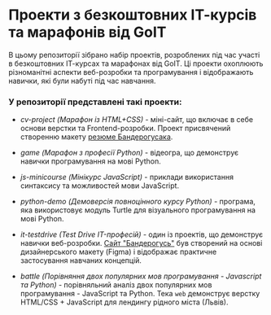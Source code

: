 # Проекти з безкоштовних ІТ-курсів та марафонів від GoIT

В цьому репозиторії зібрано набір проектів, розроблених під час участі в безкоштовних ІТ-курсах та марафонах від GoIT.
Ці проекти охоплюють різноманітні аспекти веб-розробки та програмування і відображають навички, які були набуті під час навчання.

### У репозиторії представлені такі проекти:

- _cv-project (Марафон із HTML+CSS)_ - міні-сайт, що включає в себе основи верстки та Frontend-розробки. Проект присвячений створенню макету <a href="https://timely-quokka-fb62e1.netlify.app/">резюме Бандерогусака</a>.

- _game (Марафон з професії Python)_ - відеогра, що демонструє навички програмування на мові Python.

- _js-minicourse (Мінікурс JavaScript)_ - приклади використання синтаксису та можливостей мови JavaScript.

- _python-demo (Демоверсія повноцінного курсу Python)_ - програма, яка використовує модуль Turtle для візуального програмування на мові Python.

- _it-testdrive (Test Drive IT-професій)_ - один із проектів, що демонструє навички веб-розробки. <a href="https://wondrous-fairy-f09f78.netlify.app/">Сайт "Бандерогусь"</a> був створений на основі дизайнерського макету (Figma) і відображає практичне застосування навчаних концепцій.

- _battle (Порівняння двох популярних мов програмування - Javascript та Python)_ - порівняльний аналіз двох популярних мов програмування - JavaScript та Python. Тека `web` демонструє верстку HTML/CSS + JavaScript для лендингу рідного міста (Львів).
